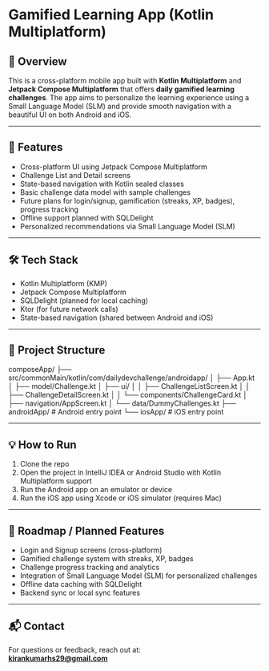 # Gamified Learning App (Kotlin Multiplatform)

## 📱 Overview

This is a cross-platform mobile app built with **Kotlin Multiplatform** and **Jetpack Compose Multiplatform** that offers **daily gamified learning challenges**. The app aims to personalize the learning experience using a Small Language Model (SLM) and provide smooth navigation with a beautiful UI on both Android and iOS.

---

## 🚀 Features

- Cross-platform UI using Jetpack Compose Multiplatform  
- Challenge List and Detail screens  
- State-based navigation with Kotlin sealed classes  
- Basic challenge data model with sample challenges  
- Future plans for login/signup, gamification (streaks, XP, badges), progress tracking  
- Offline support planned with SQLDelight  
- Personalized recommendations via Small Language Model (SLM)

---

## 🛠 Tech Stack

- Kotlin Multiplatform (KMP)  
- Jetpack Compose Multiplatform  
- SQLDelight (planned for local caching)  
- Ktor (for future network calls)  
- State-based navigation (shared between Android and iOS)  

---

## 📁 Project Structure

composeApp/
├── src/commonMain/kotlin/com/dailydevchallenge/androidapp/
│ ├── App.kt
│ ├── model/Challenge.kt
│ ├── ui/
│ │ ├── ChallengeListScreen.kt
│ │ ├── ChallengeDetailScreen.kt
│ │ └── components/ChallengeCard.kt
│ ├── navigation/AppScreen.kt
│ └── data/DummyChallenges.kt
├── androidApp/ # Android entry point
└── iosApp/ # iOS entry point



---

## 💡 How to Run

1. Clone the repo  
2. Open the project in IntelliJ IDEA or Android Studio with Kotlin Multiplatform support  
3. Run the Android app on an emulator or device  
4. Run the iOS app using Xcode or iOS simulator (requires Mac)  

---

## 🔮 Roadmap / Planned Features

- Login and Signup screens (cross-platform)  
- Gamified challenge system with streaks, XP, badges  
- Challenge progress tracking and analytics  
- Integration of Small Language Model (SLM) for personalized challenges  
- Offline data caching with SQLDelight  
- Backend sync or local sync features  

---

## 📬 Contact

For questions or feedback, reach out at:  
**kirankumarhs29@gmail.com**
